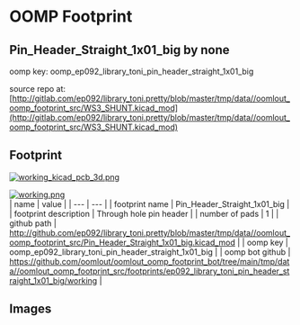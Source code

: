 # OOMP Footprint  
## Pin_Header_Straight_1x01_big  by none  
  
oomp key: oomp_ep092_library_toni_pin_header_straight_1x01_big  
  
source repo at: [http://gitlab.com/ep092/library_toni.pretty/blob/master/tmp/data//oomlout_oomp_footprint_src/WS3_SHUNT.kicad_mod](http://gitlab.com/ep092/library_toni.pretty/blob/master/tmp/data//oomlout_oomp_footprint_src/WS3_SHUNT.kicad_mod)  
## Footprint  
  
[![working_kicad_pcb_3d.png](working_kicad_pcb_3d_600.png)](working_kicad_pcb_3d.png)  
  
[![working.png](working_600.png)](working.png)  
| name | value | 
| --- | --- | 
| footprint name | Pin_Header_Straight_1x01_big | 
| footprint description | Through hole pin header | 
| number of pads | 1 | 
| github path | http://github.com/ep092/library_toni.pretty/blob/master/tmp/data//oomlout_oomp_footprint_src/Pin_Header_Straight_1x01_big.kicad_mod | 
| oomp key | oomp_ep092_library_toni_pin_header_straight_1x01_big | 
| oomp bot github | https://github.com/oomlout/oomlout_oomp_footprint_bot/tree/main/tmp/data//oomlout_oomp_footprint_src/footprints/ep092_library_toni_pin_header_straight_1x01_big/working | 
## Images  

